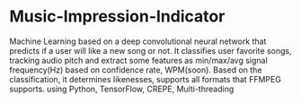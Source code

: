 # Music-Impression-Indicator
Machine Learning based on a deep convolutional neural network that predicts if a user will like a new song or not. It classifies user favorite songs, tracking audio pitch and extract some features as min/max/avg signal frequency(Hz) based on confidence rate, WPM(soon). Based on the classification, it determines likenesses, supports all formats that FFMPEG supports. using Python, TensorFlow, CREPE, Multi-threading

